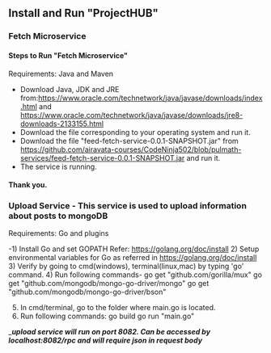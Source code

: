 ## Install and Run "ProjectHUB"

### Fetch Microservice

#### Steps to Run "Fetch Microservice"

Requirements: Java and Maven
 - Download Java, JDK and JRE from:https://www.oracle.com/technetwork/java/javase/downloads/index.html and https://www.oracle.com/technetwork/java/javase/downloads/jre8-downloads-2133155.html
 - Download the file corresponding to your operating system and run it.
 - Download the file "feed-fetch-service-0.0.1-SNAPSHOT.jar" from https://github.com/airavata-courses/CodeNinja502/blob/pulmath-services/feed-fetch-service-0.0.1-SNAPSHOT.jar and run it.
 - The service is running.
 #### Thank you.


### Upload Service - This service is used to upload information about posts to mongoDB

Requirements: Go and plugins

-1) Install Go and set GOPATH
	Refer: https://golang.org/doc/install
 2) Setup environmental variables for Go as referred in https://golang.org/doc/install
 3) Verify by going to cmd(windows), terminal(linux,mac) by typing 'go' command.
 4) Run following commands-
 go get "github.com/gorilla/mux"
 go get "github.com/mongodb/mongo-go-driver/mongo"
 go get "github.com/mongodb/mongo-go-driver/bson"
 
 5) In cmd/terminal, go to the folder where main.go is located.
 6) Run following commands:
  go build
  go run "main.go"
  
 ____upload service will run on port 8082. Can be accessed by localhost:8082/rpc and will require json in request body___
